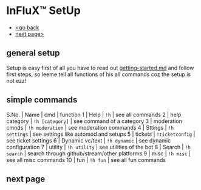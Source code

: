 # InFluX™ SetUp
* [<go back](getting-started.md)
* [next page>](#)
## general setup

Setup is easy first of all you have to read out [getting-started.md](getting-started.md) and follow first steps, so leeme tell all functions of his all commands coz the setup is not ezz! 

## simple commands

S.No. | Name | cmd | function 
1 | Help | `!h` | see all commands
2 | help category | `!h [category]` | see command of a category
3 | moderation cmnds | `!h moderation` | see moderation commands
4 | Sttings | `!h settings` | see settings like automod and setups
5 | tickets | `!ticketconfig` | see ticket settings 
6 | Dynamic vc/text | `!h dynamic` | see dynamic configuration 
7 | utility | `!h utility` | see utilities of the bot
8 | Search | `!h search` | search through github/stream/other platforms 
9 | misc | `!h misc` | see all misc commands
10 | fun | `!h fun` | see all fun commands 

## next page 
